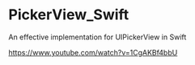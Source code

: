 # PickerView_Swift
An effective implementation for UIPickerView in Swift

https://www.youtube.com/watch?v=1CgAKBf4bbU
